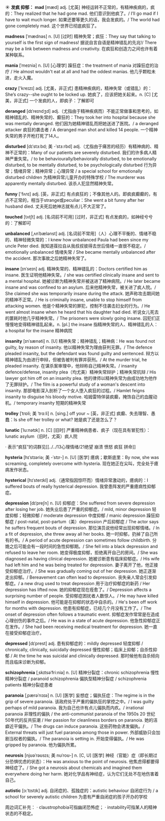 ☀ <span class="category">**发疯 抑郁：**</span>
<span class="vocabulary">**mad**</span> [mæd] 
<span class="definition">adj. [尤英] 神经运转不正常的，有精神疾病的，疯的：</span>They realized that he had gone mad. 他们意识到他疯了。/ I’ll go mad if I have to wait much longer. 如果还要等更久的话，我会发疯的。/ The world had gone completely mad. 这个世界已彻底疯狂了。
           
<span class="vocabulary">**madness**</span> [ˈmædnəs]
<span class="definition">n. [U] [过时] 精神失常；疯狂：</span>They say that talking to yourself is the first sign of madness! 据说自言自语是精神错乱的先兆!/ There may be a link between madness and creativity. 在疯狂和创造力之间也许有着某种联系。
           
<span class="vocabulary">**mania**</span> [ˈmeɪniə]
<span class="definition">n. [U] [心理学] 躁狂症：</span>the treatment of mania 对躁狂症的治疗 / He almost wouldn't eat at all and had the oddest manias. 他几乎颗粒未进，走火入魔。

<span class="vocabulary">**crazy**</span> ['kreɪzɪ] 
<span class="definition">adj. [尤美，非正式] 患精神疾病的，精神失常（或错乱）的：</span>She’s crazy--she ought to be locked up. 她疯了，应该把她关起来。<span class="definition">n. [C] [尤美，非正式] 一个发疯的人，即疯子：</span>了解即可
                      
<span class="vocabulary">**deranged**</span> [dɪˈreɪndʒd]
<span class="definition">adj.（尤指由于精神疾病而）不能正常做事和思考的，如精神错乱的、精神失常的、癫狂的：</span>They took her into hospital because she was mentally deranged. 他们因为她精神错乱而把她送进了医院。/ a deranged attacker 疯狂的袭击者 / A deranged man shot and killed 14 people. 一个精神失常的男子开枪打死了14人。
           
<span class="vocabulary">**disturbed**</span> [dɪˈstɜ:bd; 美 -ˈstɜ:rbd]
<span class="definition">adj.（尤指由于痛苦的经历）有精神病的、精神不正常的：</span>Many of our patients are severely disturbed. 我们的许多病人精神严重失常。/ to be behaviourally/behaviorally disturbed, to be emotionally disturbed, to be mentally disturbed, to be psychologically disturbed 行为异常；情绪异常；精神异常；心理异常 / a special school for emotionally disturbed children 为精神异常儿童开办的特殊学校 / The murderer was apparently mentally disturbed. 该杀人犯显然精神失常。

<span class="vocabulary">**funny**</span> ['fʌnɪ] 
<span class="definition">adj. [英，非正式] 有点疯狂的；不像其他人的。即疯疯癫癫的，有点不正常的，相当于strange或peculiar：</span>She went a bit funny after her husband died. 丈夫死后她神志就有点儿不大正常了。
           
<span class="vocabulary">**touched**</span> [tʌtʃt]
<span class="definition">adj. [名词前不可用] [过时，非正式] 有点发疯的，如神经兮兮的：</span>了解即可

<span class="vocabulary">**unbalanced**</span> [ˌʌnˈbælənst]
<span class="definition">adj. [名词前不常用]（人）心理不平衡的、情绪不稳的、精神轻微失常的：</span>I knew how unbalanced Paula had been since my uncle Peter died. 我知道葆拉自从我叔叔彼得去世后情绪一直很不稳定。/ emotionally unbalanced 情绪失常 / She became mentally unbalanced after the accident. 那次事故之后她精神失常了。

<span class="vocabulary">**insane**</span> [ɪnˈseɪn]
<span class="definition">adj. 精神失常的、精神错乱的：</span>Doctors certified him as insane. 医生证明他精神失常。/ she was certified clinically insane and sent to a mental hospital. 她被诊断为精神失常并被送进了精神病院。/ He later became insane and was confined to an asylum. 后来他精神失常，被关进了疯人院。/ She claimed she was temporarily insane during the attack. 她声称攻击期间她的精神不正常。/ He is criminally insane, unable to stop himself from attacking women. 他是个精神失常的罪犯，控制不住袭击妇女的行为。/ He went almost insane when he heard that his daughter had died. 听说女儿死去的噩耗时他几乎精神失常。/ The prisoners were slowly going insane. 囚犯们正慢慢地变得精神错乱起来。<span class="definition">n. [pl.] the insane 指精神失常的人、精神错乱的人：</span>a hospital for the insane 精神病院
                      
<span class="vocabulary">**insanity**</span> [ɪnˈsænəti]
<span class="definition">n. [U] 精神失常；精神错乱；精神病：</span>He was found not guilty, by reason of insanity. 他以精神失常为理由获判无罪。/ The defence pleaded insanity, but the defendant was found guilty and sentenced. 辩方以精神错乱为由进行申辩，但被告被判有罪并获刑。/ At the murder trial, he pleaded insanity. 在谋杀案审理中，他辩称自己精神失常。/ insanity defence/defense, insanity plea（均尤美）精神失常辩护；精神失常抗辩 / His lawyer got him off on an insanity plea. 他的律师以精神失常为由成功地为他作了无罪辩护。/ The film is a powerful study of a woman's descent into insanity. 那部电影深入剖析了一个女人堕入疯狂的过程。/ Hamlet feigns insanity to disguise his bloody motive. 哈姆雷特佯装疯癫，掩饰自己的血腥动机。/ temporary insanity 短期的精神失常

<span class="vocabulary">**trolley**</span> [ˈtrɒli; 美 ˈtrɑ:li]
<span class="definition">n. [sing.] off your ~ [英，非正式] 疯癫、失去理智、愚蠢：</span>Is she off her trolley or what? 她是疯了还是怎么了？

<span class="vocabulary">**lunatic**</span> [ˈlu:nətɪk]
<span class="definition">n. [C] [旧时] 严重精神病患者、疯子（现在具有冒犯性）：</span>lunatic asylum（旧时，尤英）疯人院

· 表示“疯狂”的词群见[[../../13心理情绪/21绝望 崩溃 愤怒 疯狂 拼命]]
                      
<span class="vocabulary">**hysteria**</span> [hɪˈstɪəriə; 美 -ˈstɪr-]
<span class="definition">n. [U] [医学] 癔病；歇斯底里：</span>By now, she was screaming, completely overcome with hysteria. 现在她正在尖叫，完全处于癔病发作状态。
 
<span class="vocabulary">**hysterical**</span> [hɪˈsterɪkl]
<span class="definition">adj.（通常指因惊吓而）情绪异常激动的，癔病的：</span>I suffered bouts of really hysterical depression. 我曾患阵发的严重癔病性抑郁症。

<span class="vocabulary">**depression**</span> [dɪˈpreʃn]
<span class="definition">n. [U] 抑郁症：</span>She suffered from severe depression after losing her job. 她失业后患了严重的抑郁症。/ mild, minor depression 轻度抑郁；轻微抑郁 / moderate depression 中度抑郁 / manic depression 躁狂抑郁症 / post-natal, post-partum（美）depression 产后抑郁症 / The actor says he suffers frequent bouts of depression. 那位演员说他经常出现抑郁情绪。/ In a fit of depression, she threw away all her books. 她一时抑郁，扔掉了自己所有的书。/ A period of acute depression can sometimes follow childbirth. 分娩之后可能会有一段时间的急性抑郁期。/ She fell into a black depression and refused to leave her room. 她变得极度抑郁，拒绝离开自己的房间。/ She was diagnosed as having clinical depression. 她被诊断患有临床抑郁症。/ His wife had left him and he was being treated for depression. 妻子离开了他，他正接受抑郁症治疗。/ She was gradually coming out of her depression. 她正逐渐走出抑郁。/ Bereavement can often lead to depression. 丧失亲人常会引发抑郁症。/ a new drug used to treat depression 用于治疗抑郁症的新药 / Her depression has lifted now. 她的抑郁症现在痊愈了。/ Depression affects a surprising number of people. 受抑郁症困扰者人数惊人。/ He may have killed himself in depression. 他可能是在抑郁的状态中自杀的。/ He's been off work for months with depression. 他患有抑郁症，已经几个月没有工作了。/ The onset of depression often follows a traumatic event. 抑郁症发作常常是在造成心理创伤的事件之后。/ He was in a state of acute depression. 他急性抑郁症正在发作。/ She had been receiving medical treatment for depression. 她一直在接受抑郁症治疗。
           
<span class="vocabulary">**depressed**</span> [dɪˈprest]
<span class="definition">adj. 患有抑郁症的：</span>mildly depressed 轻度抑郁 / chronically, clinically, suicidally depressed 慢性抑郁；临床上抑郁；自杀性抑郁 / At the time he was suicidal and clinically depressed. 那时候他有自杀倾向而且临床诊断为抑郁。           

<span class="vocabulary">**schizophrenia**</span> [ˌskɪtsəˈfri:niə]
<span class="definition">n. [U] 精神分裂症：</span>chronic schizophrenia 慢性精神分裂症 / paranoid schizophrenia 偏执型精神分裂症 / schizophrenia patients 精神分裂症患者
           
<span class="vocabulary">**paranoia**</span> [ˌpærəˈnɔɪə]
<span class="definition">n. [U] [医学] 妄想症；偏执狂症：</span>The regime is in the grip of severe paranoia. 该政府处于严重的偏执狂的掌控之中。/ I was guilty perhaps of mild paranoia. 我为自己也许有点儿偏执而内疚。/ irrational paranoia 非理性的偏执 / the anti-communist paranoia of the 1950s 20 世纪 50年代的反共狂潮 / Her passion for cleanliness borders on paranoia. 她的洁癖近平偏执。/ The drugs can induce paranoia. 这些药物会诱发偏执。/ External threats will just fuel paranoia among those in power. 外部威胁只会加剧当权者的偏执。/ The paranoia is setting in. 开始变得偏执。/ He was gripped by paranoia. 他为偏执所累。
          
<span class="vocabulary">**neurosis**</span> [njʊəˈrəʊsɪs; 美 nʊˈroʊ-]
<span class="definition">n. [C, U] [医学] 神经（官能）症（即长期过分恐惧忧虑的状态）：</span>He was anxious to the point of neurosis. 他焦虑得都要得神经症了。/ She got a neurosis about chemicals and imagined them everywhere doing her harm. 她对化学品有神经症，认为它们无处不在地伤害着自己。
           
<span class="vocabulary">**autistic**</span> [ɔ:ˈtɪstɪk]
<span class="definition">adj. 自闭症的、孤独症的：</span>autistic behaviour 自闭症行为 / a school for severely autistic children 为患有严重自闭症的孩子开办的学校

周边词汇补充：
· claustrophobia可指幽闭恐怖症；
· instability可指某人的精神状态的不稳定。

